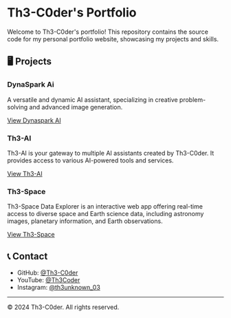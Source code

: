 # Th3-C0der's Portfolio

Welcome to Th3-C0der's portfolio! This repository contains the source code for my personal portfolio website, showcasing my projects and skills.

## 🖥️ Projects

### DynaSpark Ai
A versatile and dynamic AI assistant, specializing in creative problem-solving and advanced image generation.

[View Dynaspark AI](https://dynaspark.onrender.com)

### Th3-AI
Th3-AI is your gateway to multiple AI assistants created by Th3-C0der. It provides access to various AI-powered tools and services.

[View Th3-AI](https://th3-c0der.github.io/ai)

### Th3-Space
Th3-Space Data Explorer is an interactive web app offering real-time access to diverse space and Earth science data, including astronomy images, planetary information, and Earth observations.

[View Th3-Space](https://th3-c0der.github.io/space)

## 📞 Contact

- GitHub: [@Th3-C0der](https://github.com/Th3-C0der)
- YouTube: [@Th3Coder](https://youtube.com/@Th3Coder)
- Instagram: [@th3unknown_03](https://instagram.com/th3unknown_03)

---

© 2024 Th3-C0der. All rights reserved.
